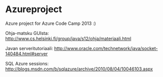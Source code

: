 Azureproject
============

Azure project for Azure Code Camp 2013
:)

Ohja-matsku GUIsta: http://www.cs.helsinki.fi/group/java/s12/ohja/materiaali.html

Javan serveritutoriaali: http://www.oracle.com/technetwork/java/socket-140484.html#server

SQL Azure sessions: http://blogs.msdn.com/b/sqlazure/archive/2010/08/04/10046103.aspx
